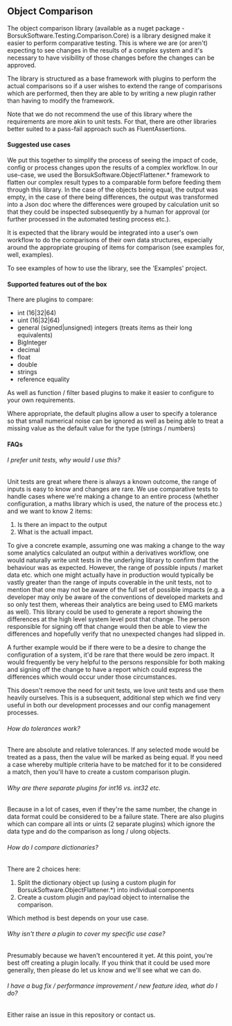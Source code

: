 ## Object Comparison
The object comparison library (available as a nuget package - BorsukSoftware.Testing.Comparison.Core) is a library designed make it easier to perform comparative testing. This is where we are (or aren't) expecting to see changes in the results of a complex system and it's necessary to have visibility of those changes before the changes can be approved.

The library is structured as a base framework with plugins to perform the actual comparisons so if a user wishes to extend the range of comparisons which are performed, then they are able to by writing a new plugin rather than having to modify the framework.

Note that we do not recommend the use of this library where the requirements are more akin to unit tests. For that, there are other libraries better suited to a pass-fail approach such as FluentAssertions.

#### Suggested use cases
We put this together to simplify the process of seeing the impact of code, config or process changes upon the results of a complex workflow. In our use-case, we used the BorsukSoftware.ObjectFlattener.* framework to flatten our complex result types to a comparable form before feeding them through this library. In the case of the objects being equal, the output was empty, in the case of there being differences, the output was transformed into a Json doc where the differences were grouped by calculation unit so that they could be inspected subsequently by a human for approval (or further processed in the automated testing process etc.).

It is expected that the library would be integrated into a user's own workflow to do the comparisons of their own data structures, especially around the appropriate grouping of items for comparison (see examples for, well, examples).

To see examples of how to use the library, see the 'Examples' project.

#### Supported features out of the box
There are plugins to compare:

* int (16|32|64)
* uint (16|32|64)
* general (signed|unsigned) integers (treats items as their long equivalents)
* BigInteger
* decimal
* float
* double
* strings
* reference equality

As well as function / filter based plugins to make it easier to configure to your own requirements.

Where appropriate, the default plugins allow a user to specify a tolerance so that small numerical noise can be ignored as well as being able to treat a missing value as the default value for the type (strings / numbers)

#### FAQs

###### I prefer unit tests, why would I use this?
Unit tests are great where there is always a known outcome, the range of inputs is easy to know and changes are rare. We use comparative tests to handle cases where we're making a change to an entire process (whether configuration, a maths library which is used, the nature of the process etc.) and we want to know 2 items:

1. Is there an impact to the output
2. What is the actuall impact.

To give a concrete example, assuming one was making a change to the way some analytics calculated an output within a derivatives workflow, one would naturally write unit tests in the underlying library to confirm that the behaviour was as expected. However, the range of possible inputs / market data etc. which one might actually have in production would typically be vastly greater than the range of inputs coverable in the unit tests, not to mention that one may not be aware of the full set of possible impacts (e.g. a developer may only be aware of the conventions of developed markets and so only test them, whereas their analytics are being used to EMG markets as well). This library could be used to  generate a report showing the differences at the high level system level post that change. The person responsible for signing off that change would then be able to view the differences and hopefully verify that no unexpected changes had slipped in. 

A further example would be if there were to be a desire to change the configuration of a system, it'd be rare that there would be zero impact. It would frequently be very helpful to the persons responsible for both making and signing off the change to have a report which could express the differences which would occur under those circumstances. 

This doesn't remove the need for unit tests, we love unit tests and use them heavily ourselves. This is a subsequent, additional step which we find very useful in both our development processes and our config management processes.

###### How do tolerances work?
There are absolute and relative tolerances. If any selected mode would be treated as a pass, then the value will be marked as being equal. If you need a case whereby multiple criteria have to be matched for it to be considered a match, then you'll have to create a custom comparison plugin.

###### Why are there separate plugins for int16 vs. int32 etc.
Because in a lot of cases, even if they're the same number, the change in data format could be considered to be a failure state. There are also plugins which can compare all ints or uints (2 separate plugins) which ignore the data type and do the comparison as long / ulong objects.

###### How do I compare dictionaries?
There are 2 choices here:
1. Split the dictionary object up (using a custom plugin for BorsukSoftware.ObjectFlattener.*) into individual components
2. Create a custom plugin and payload object to internalise the comparison.

Which method is best depends on your use case.

###### Why isn't there a plugin to cover my specific use case?
Presumably because we haven't encountered it yet. At this point, you're best off creating a plugin locally. If you think that it could be used more generally, then please do let us know and we'll see what we can do.

###### I have a bug fix / performance improvement / new feature idea, what do I do?
Either raise an issue in this repository or contact us.

